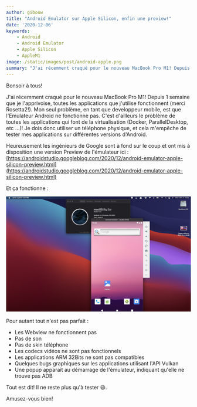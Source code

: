 ```yaml
---
author: giboow 
title: "Android Emulator sur Apple Silicon, enfin une preview!" 
date: '2020-12-06' 
keywords:
    - Android
    - Android Emulator
    - Apple Silicon
    - AppleM1
image: /static/images/post/android-apple.png
summary: "J'ai récemment craqué pour le nouveau MacBook Pro M1! Depuis 1 semaine que je l'apprivoise, toutes les applications que j'utilise fonctionnent (merci Rosetta2!). Mon seul problème, en tant que developpeur mobile, est que l'Emulateur Android ne fonctionne pas"
--- 
```

Bonsoir à tous!

J'ai récemment craqué pour le nouveau MacBook Pro M1! Depuis 1 semaine que je l'apprivoise, toutes les applications 
que j'utilise fonctionnent (merci Rosetta2!). Mon seul problème, en tant que developpeur mobile, est que l'Emulateur 
Android ne fonctionne pas. C'est 
d'ailleurs le problème de toutes les applications qui font de la virtualisation (Docker, ParallelDesktop, etc …)!
Je dois donc utiliser un téléphone physique, et cela m'empêche de tester mes applications sur différentes versions 
d'Android.

Heureusement les ingénieurs de Google sont à fond sur le  coup et ont mis à disposition une version Preview de 
l'émulateur ici : [https://androidstudio.googleblog.com/2020/12/android-emulator-apple-silicon-preview.html](https://androidstudio.googleblog.com/2020/12/android-emulator-apple-silicon-preview.html)

Et ça fonctionne :

![Capture Android preview](/static/images/post/capture_android_emulator_preview.png)

Pour autant tout n'est pas parfait :
* Les Webview ne fonctionnent pas
* Pas de son
* Pas de skin téléphone
* Les codecs vidéos ne sont pas fonctionnels
* Les applications ARM 32Bits ne sont pas compatibles
* Quelques bugs graphiques sur les applications utilisant l'API Vulkan
* Une popup apparait au démarrage de l'émulateur, indiquant qu'elle ne trouve pas ADB

Tout est dit! Il ne reste plus qu'à tester 😃.

Amusez-vous bien!
